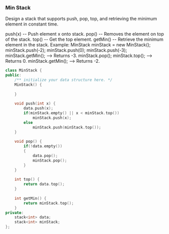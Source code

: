 ### Min Stack
Design a stack that supports push, pop, top, and retrieving the minimum element in constant time.

push(x) -- Push element x onto stack.
pop() -- Removes the element on top of the stack.
top() -- Get the top element.
getMin() -- Retrieve the minimum element in the stack.
Example:
MinStack minStack = new MinStack();
minStack.push(-2);
minStack.push(0);
minStack.push(-3);
minStack.getMin();   --> Returns -3.
minStack.pop();
minStack.top();      --> Returns 0.
minStack.getMin();   --> Returns -2.

```cpp
class MinStack {
public:
    /** initialize your data structure here. */
    MinStack() {
        
    }
    
    void push(int x) {
        data.push(x);
        if(minStack.empty() || x < minStack.top())
            minStack.push(x);
        else
            minStack.push(minStack.top());
    }
    
    void pop() {
        if(!data.empty())
        {
            data.pop();
            minStack.pop();
        }
    }
    
    int top() {
        return data.top();
    }
    
    int getMin() {
        return minStack.top();
    }
private:
    stack<int> data;
    stack<int> minStack;
};
```
